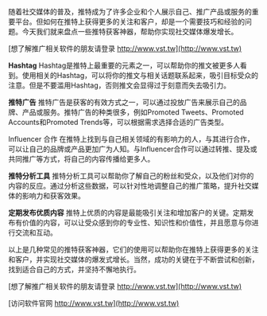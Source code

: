 随着社交媒体的普及，推特成为了许多企业和个人展示自己、推广产品或服务的重要平台。但如何在推特上获得更多的关注和客户，却是一个需要技巧和经验的问题。今天我们就来盘点一些推特获客神器，帮助你实现社交媒体爆发增长。

[想了解推广相关软件的朋友请登录 http://www.vst.tw](http://www.vst.tw)

**Hashtag**
Hashtag是推特上最重要的元素之一，可以帮助你的推文被更多人看到。使用相关的Hashtag，可以将你的推文与相关话题联系起来，吸引目标受众的注意。但是不要滥用Hashtag，否则推文会显得过于刻意而失去吸引力。

**推特广告**
推特广告是获客的有效方式之一，可以通过投放广告来展示自己的品牌、产品或服务。推特广告的种类很多，例如Promoted Tweets、Promoted Accounts和Promoted Trends等，可以根据需求选择合适的广告类型。

Influencer 合作
在推特上找到与自己相关领域的有影响力的人，与其进行合作，可以让自己的品牌或产品更加广为人知。与Influencer合作可以通过转推、提及或共同推广等方式，将自己的内容传播给更多人。

**推特分析工具**
推特分析工具可以帮助你了解自己的粉丝和受众，以及他们对你的内容的反应。通过分析这些数据，可以针对性地调整自己的推广策略，提升社交媒体的影响力和获客效果。

**定期发布优质内容**
推特上优质的内容是最能吸引关注和增加客户的关键。定期发布有价值的内容，可以让受众感到你的专业性、知识性和价值性，并且愿意与你进行交流和互动。

以上是几种常见的推特获客神器，它们的使用可以帮助你在推特上获得更多的关注和客户，并实现社交媒体的爆发式增长。当然，成功的关键在于不断尝试和创新，找到适合自己的方式，并坚持不懈地执行。

[想了解推广相关软件的朋友请登录 http://www.vst.tw](http://www.vst.tw)


[访问软件官网 http://www.vst.tw](http://www.vst.tw)
